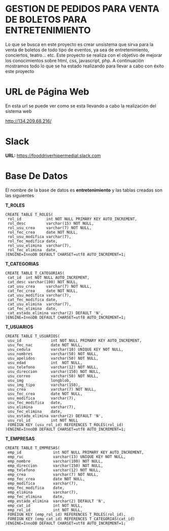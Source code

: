 # GESTION DE PEDIDOS PARA VENTA DE BOLETOS PARA ENTRETENIMIENTO

Lo que se busca en este proyecto es crear unsistema que sirva para la venta de boletos de todo tipo de eventos, ya sea de entretenimiento, conciertos, teatro... etc. Este proyecto se realiza con el objetivo de mejorar los conocimientos sobre html, css, javascript, php. A continuación mostramos todo lo que se ha estado realizando para llevar a cabo con éxito este proyecto

# URL de Página Web

En esta url se puede ver como se esta llevando a cabo la realización del sistema web

http://134.209.68.216/

# Slack 
**URL:** https://fooddriverhipermedial.slack.com

# Base De Datos

El nombre de la base de datos es **entretenimiento** y las tablas creadas son las siguientes

**T_ROLES**
```
CREATE TABLE T_ROLES(
 rol_id           int NOT NULL PRIMARY KEY AUTO_INCREMENT,
 rol_desc         varchar(15) NOT NULL,
 rol_usu_crea     varchar(7) NOT NULL,
 rol_fec_crea     date NOT NULL,
 rol_usu_modifica varchar(7),
 rol_fec_modifica date,
 rol_usu_elimina  varchar(7),
 rol_fec_elimina  date,
)ENGINE=InnoDB DEFAULT CHARSET=utf8 AUTO_INCREMENT=1;
```

**T_CATEGORIAS**
```
CREATE TABLE T_CATEGORIAS(
 cat_id  int NOT NULL AUTO_INCREMENT,
 cat_desc varchar(100) NOT NULL,
 cat_usu_crea     varchar(7) NOT NULL,
 cat_fec_crea     date NOT NULL,
 cat_usu_modifica varchar(7),
 cat_fec_modifica date,
 cat_usu_elimina  varchar(7),
 cat_fec_elimina  date,
 cat_estado_elimina varchar(2) DEFAULT 'N',
)ENGINE=InnoDB DEFAULT CHARSET=utf8 AUTO_INCREMENT=1;
```

**T_USUARIOS**
```
CREATE TABLE T_USUARIOS(
 usu_id             int NOT NULL PRIMARY KEY AUTO_INCREMENT,
 usu_fec_nac        date NOT NULL,
 usu_cedula         varchar(10) UNIQUE KEY NOT NULL,
 usu_nombres        varchar(50) NOT NULL,
 usu_apelidos       varchar(50) NOT NULL,
 usu_edad           int  NOT NULL,
 usu_telefono       varchar(12) NOT NULL,
 usu_direccion      varchar(150) NOT NULL,
 usu_correo         varchar(50) NOT NULL,
 usu_img            longblob,
 usu_img_tipo       varchar(150),
 usu_crea           varchar(7) NOT NULL,
 usu_fec_crea       date NOT NULL,
 usu_modifica       varchar(7),
 usu_fec_modifica   date,
 usu_elimina        varchar(7),
 usu_fec_elimina    date,
 usu_estado_elimina varchar(2) DEFAULT 'N',
 usu_rol_id         int NOT NULL
 FOREIGN KEY (usu_rol_id) REFERENCES T_ROLES(rol_id)
)ENGINE=InnoDB DEFAULT CHARSET=utf8 AUTO_INCREMENT=1;
```

**T_EMPRESAS**
```
CREATE TABLE T_EMPRESAS(
 emp_id              int NOT NULL PRIMARY KEY AUTO_INCREMENT,
 emp_ruc             varchar(13) UNIQUE KEY NOT NULL,
 emp_nombre          varchar(100) NOT NULL,
 emp_direccion       varchar(150) NOT NULL,
 emp_telefono        varchar(12) NOT NULL,
 emp_crea            varchar(7) NOT NULL,
 emp_fec_crea        date NOT NULL,
 emp_modifica        varchar(7),
 emp_fec_modifica    date,
 emp_elimina         varchar(7),
 emp_fec_elimina     date,
 emp_estado_elimina  varchar(2) DEFAULT 'N',
 emp_cat_id          int NOT NULL,
 emp_rol_id    		 int NOT NULL,
 FOREIGN KEY (emp_rol_id) REFERENCES T_ROLES(rol_id),
 FOREIGN KEY (emp_cat_id) REFERENCES T_CATEGORIAS(cat_id)
)ENGINE=InnoDB DEFAULT CHARSET=utf8 AUTO_INCREMENT=1;
```
